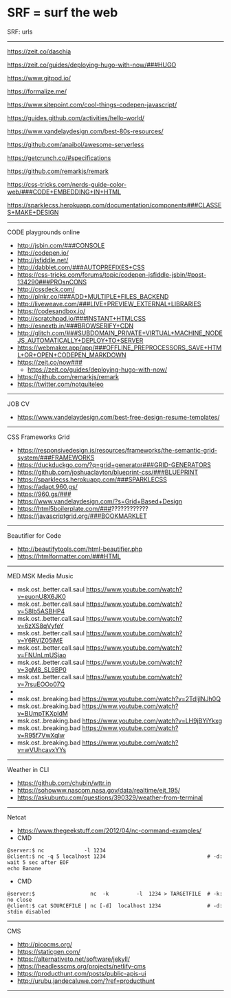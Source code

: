 # SRF = surf the web

SRF: urls

---
https://zeit.co/daschia

https://zeit.co/guides/deploying-hugo-with-now/###HUGO

https://www.gitpod.io/

https://formalize.me/

https://www.sitepoint.com/cool-things-codepen-javascript/

https://guides.github.com/activities/hello-world/

https://www.vandelaydesign.com/best-80s-resources/

https://github.com/anaibol/awesome-serverless

https://getcrunch.co/#specifications

https://github.com/remarkjs/remark

https://css-tricks.com/nerds-guide-color-web/###CODE+EMBEDDING+IN+HTML

https://sparklecss.herokuapp.com/documentation/components###CLASSES+MAKE+DESIGN

---

CODE playgrounds online 
- http://jsbin.com/###CONSOLE
- http://codepen.io/
- http://jsfiddle.net/
- http://dabblet.com/###AUTOPREFIXES+CSS
- https://css-tricks.com/forums/topic/codepen-jsfiddle-jsbin/#post-134290###PROsnCONS
- http://cssdeck.com/
- http://plnkr.co/###ADD+MULTIPLE+FILES_BACKEND
- http://liveweave.com/###LIVE+PREVIEW_EXTERNAL+LIBRARIES
- https://codesandbox.io/
- http://scratchpad.io/###INSTANT+HTMLCSS
- http://esnextb.in/###BROWSERIFY+CDN
- http://glitch.com/###SUBDOMAIN_PRIVATE+VIRTUAL+MACHINE_NODEJS_AUTOMATICALLY+DEPLOY+TO+SERVER
- https://webmaker.app/app/###OFFLINE_PREPROCESSORS_SAVE+HTML+OR+OPEN+CODEPEN_MARKDOWN
- https://zeit.co/now###
  - https://zeit.co/guides/deploying-hugo-with-now/
- https://github.com/remarkjs/remark
- https://twitter.com/notquiteleo

------------------------------------------------------------------------

JOB CV

- https://www.vandelaydesign.com/best-free-design-resume-templates/

------------------------------------------------------------------------

CSS Frameworks Grid

- https://responsivedesign.is/resources/frameworks/the-semantic-grid-system/###FRAMEWORKS
- https://duckduckgo.com/?q=grid+generator###GRID-GENERATORS
- https://github.com/joshuaclayton/blueprint-css/###BLUEPRINT
- https://sparklecss.herokuapp.com/###SPARKLECSS
- https://adapt.960.gs/
- https://960.gs/###
- https://www.vandelaydesign.com/?s=Grid+Based+Design
- https://html5boilerplate.com/###????????????
- https://javascriptgrid.org/###BOOKMARKLET

------------------------------------------------------------------------

Beautifier for Code
- http://beautifytools.com/html-beautifier.php
- https://htmlformatter.com/###HTML

------------------------------------------------------------------------

MED.MSK Media Music

- msk.ost..better.call.saul https://www.youtube.com/watch?v=euonU8X6JK0
- msk.ost..better.call.saul https://www.youtube.com/watch?v=58lb5ASBHP4
- msk.ost..better.call.saul https://www.youtube.com/watch?v=6zXS8qVyfeY
- msk.ost..better.call.saul https://www.youtube.com/watch?v=Y6RVlZ05iME
- msk.ost..better.call.saul https://www.youtube.com/watch?v=FNUnLmUSjao
- msk.ost..better.call.saul https://www.youtube.com/watch?v=3gM8_SL9BP0
- msk.ost..better.call.saul https://www.youtube.com/watch?v=7rsuEOOo07Q
- 
- msk.ost..breaking.bad https://www.youtube.com/watch?v=2TdIjlNJh0Q
- msk.ost..breaking.bad https://www.youtube.com/watch?v=BUmpTKXpIdM
- msk.ost..breaking.bad https://www.youtube.com/watch?v=LH9jBYiYkxg
- msk.ost..breaking.bad https://www.youtube.com/watch?v=R95f7VwXqIw
- msk.ost..breaking.bad https://www.youtube.com/watch?v=wVUhcavxYYs

------------------------------------------------------------------------

Weather in CLI
- https://github.com/chubin/wttr.in
- https://sohowww.nascom.nasa.gov/data/realtime/eit_195/
- https://askubuntu.com/questions/390329/weather-from-terminal

------------------------------------------------------------------------

Netcat
- https://www.thegeekstuff.com/2012/04/nc-command-examples/
- CMD
```
@server:$ nc             -l 1234
@client:$ nc -q 5 localhost 1234                                 # -d: wait 5 sec after EOF
echo Banane
```
- CMD
```
@server:$                  nc  -k         -l  1234 > TARGETFILE  # -k: no close
@client:$ cat SOURCEFILE | nc [-d]  localhost 1234               # -d: stdin disabled
```

------------------------------------------------------------------------

CMS
- http://picocms.org/
- https://staticgen.com/
- https://alternativeto.net/software/jekyll/
- https://headlesscms.org/projects/netlify-cms
- https://producthunt.com/posts/public-apis-ui
- http://urubu.jandecaluwe.com/?ref=producthunt

------------------------------------------------------------------------





